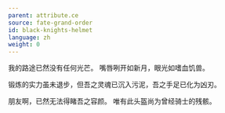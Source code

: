 ```yaml
---
parent: attribute.ce
source: fate-grand-order
id: black-knights-helmet
language: zh
weight: 0
---
```


我的路途已然没有任何光芒。
嘴唇咧开如新月，眼光如嗜血饥兽。

锻炼的实力虽未退步，但吾之灵魂已沉入污泥，吾之手足已化为凶刃。

朋友啊，已然无法得睹吾之容颜。
唯有此头盔尚为曾经骑士的残骸。

